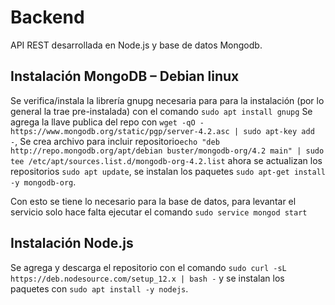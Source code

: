 # Backend
API REST desarrollada en Node.js y base de datos Mongodb.

## Instalación MongoDB – Debian linux
Se verifica/instala la librería gnupg necesaria para para la instalación (por lo general la trae pre-instalada) con el comando `sudo apt install gnupg` Se agrega la llave publica del repo con `wget -qO - https://www.mongodb.org/static/pgp/server-4.2.asc | sudo apt-key add -`, Se crea archivo para incluir repositorio`echo "deb http://repo.mongodb.org/apt/debian buster/mongodb-org/4.2 main" | sudo tee /etc/apt/sources.list.d/mongodb-org-4.2.list` ahora se actualizan los repositorios `sudo apt update`, se instalan los paquetes `sudo apt-get install -y mongodb-org`.

Con esto se tiene lo necesario para la base de datos, para levantar el servicio solo hace falta ejecutar el comando `sudo service mongod start`

## Instalación Node.js
Se agrega y descarga el repositorio con el comando `sudo curl -sL https://deb.nodesource.com/setup_12.x | bash -` y se instalan los paquetes con `sudo apt install -y nodejs`.
